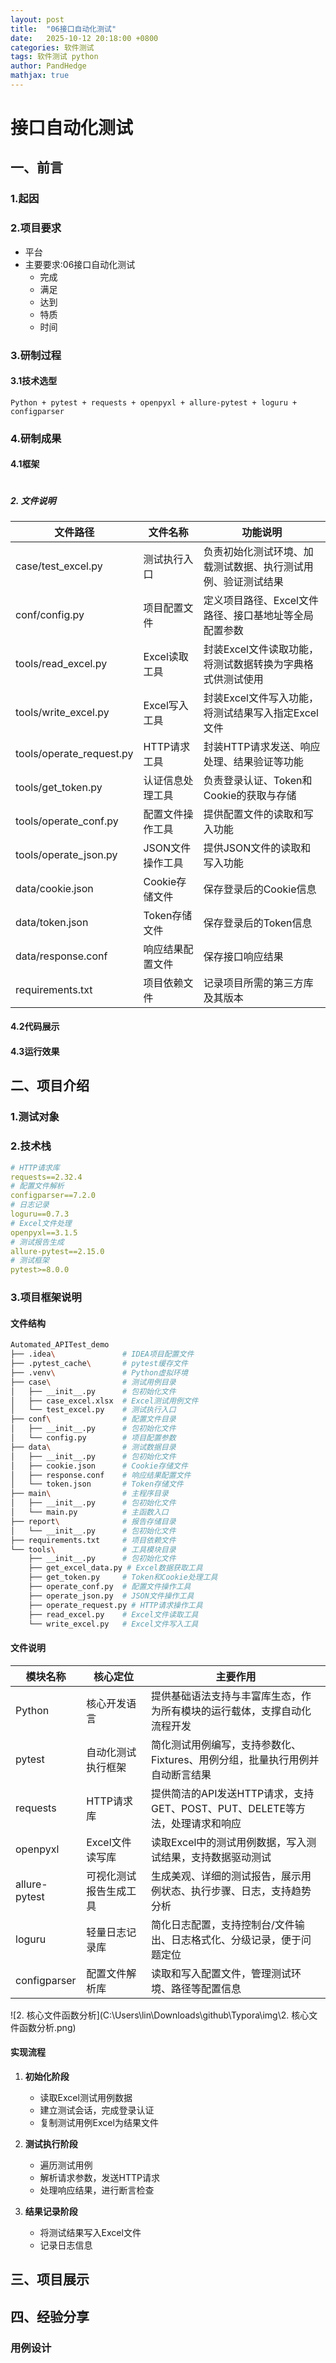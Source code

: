 ```yaml
---
layout: post
title:  "06接口自动化测试"
date:   2025-10-12 20:18:00 +0800
categories: 软件测试
tags: 软件测试 python  
author: PandHedge
mathjax: true
---
```

# 接口自动化测试





## 一、前言

### 1.起因

### 2.项目要求

- 平台
- 主要要求:06接口自动化测试
  - 完成
  - 满足
  - 达到
  - 特质
  - 时间

### 3.研制过程

#### 3.1技术选型

`Python + pytest + requests + openpyxl + allure-pytest + loguru + configparser`



### 4.研制成果

#### 4.1框架

```bash

```

##### 2. 文件说明

| 文件路径                 | 文件名称         | 功能说明                                                     |
| ------------------------ | ---------------- | ------------------------------------------------------------ |
| case/test_excel.py       | 测试执行入口     | 负责初始化测试环境、加载测试数据、执行测试用例、验证测试结果 |
| conf/config.py           | 项目配置文件     | 定义项目路径、Excel文件路径、接口基地址等全局配置参数        |
| tools/read_excel.py      | Excel读取工具    | 封装Excel文件读取功能，将测试数据转换为字典格式供测试使用    |
| tools/write_excel.py     | Excel写入工具    | 封装Excel文件写入功能，将测试结果写入指定Excel文件           |
| tools/operate_request.py | HTTP请求工具     | 封装HTTP请求发送、响应处理、结果验证等功能                   |
| tools/get_token.py       | 认证信息处理工具 | 负责登录认证、Token和Cookie的获取与存储                      |
| tools/operate_conf.py    | 配置文件操作工具 | 提供配置文件的读取和写入功能                                 |
| tools/operate_json.py    | JSON文件操作工具 | 提供JSON文件的读取和写入功能                                 |
| data/cookie.json         | Cookie存储文件   | 保存登录后的Cookie信息                                       |
| data/token.json          | Token存储文件    | 保存登录后的Token信息                                        |
| data/response.conf       | 响应结果配置文件 | 保存接口响应结果                                             |
| requirements.txt         | 项目依赖文件     | 记录项目所需的第三方库及其版本                               |

#### 4.2代码展示

#### 4.3运行效果

## 二、项目介绍

### 1.测试对象

### 2.技术栈

```yaml
# HTTP请求库
requests==2.32.4
# 配置文件解析
configparser==7.2.0
# 日志记录
loguru==0.7.3
# Excel文件处理
openpyxl==3.1.5
# 测试报告生成
allure-pytest==2.15.0
# 测试框架
pytest>=8.0.0
```

### 3.项目框架说明

#### 文件结构

```bash
Automated_APITest_demo
├── .idea\               # IDEA项目配置文件
├── .pytest_cache\       # pytest缓存文件
├── .venv\               # Python虚拟环境
├── case\                # 测试用例目录
│   ├── __init__.py      # 包初始化文件
│   ├── case_excel.xlsx  # Excel测试用例文件
│   └── test_excel.py    # 测试执行入口
├── conf\                # 配置文件目录
│   ├── __init__.py      # 包初始化文件
│   └── config.py        # 项目配置参数
├── data\                # 测试数据目录
│   ├── __init__.py      # 包初始化文件
│   ├── cookie.json      # Cookie存储文件
│   ├── response.conf    # 响应结果配置文件
│   └── token.json       # Token存储文件
├── main\                # 主程序目录
│   ├── __init__.py      # 包初始化文件
│   └── main.py          # 主函数入口
├── report\              # 报告存储目录
│   └── __init__.py      # 包初始化文件
├── requirements.txt     # 项目依赖文件
└── tools\               # 工具模块目录
    ├── __init__.py      # 包初始化文件
    ├── get_excel_data.py # Excel数据获取工具
    ├── get_token.py     # Token和Cookie处理工具
    ├── operate_conf.py  # 配置文件操作工具
    ├── operate_json.py  # JSON文件操作工具
    ├── operate_request.py # HTTP请求操作工具
    ├── read_excel.py    # Excel文件读取工具
    └── write_excel.py   # Excel文件写入工具
```

#### 文件说明

| 模块名称      | 核心定位               | 主要作用                                                     |
| ------------- | ---------------------- | ------------------------------------------------------------ |
| Python        | 核心开发语言           | 提供基础语法支持与丰富库生态，作为所有模块的运行载体，支撑自动化流程开发 |
| pytest        | 自动化测试执行框架     | 简化测试用例编写，支持参数化、Fixtures、用例分组，批量执行用例并自动断言结果 |
| requests      | HTTP请求库             | 提供简洁的API发送HTTP请求，支持GET、POST、PUT、DELETE等方法，处理请求和响应 |
| openpyxl      | Excel文件读写库        | 读取Excel中的测试用例数据，写入测试结果，支持数据驱动测试    |
| allure-pytest | 可视化测试报告生成工具 | 生成美观、详细的测试报告，展示用例状态、执行步骤、日志，支持趋势分析 |
| loguru        | 轻量日志记录库         | 简化日志配置，支持控制台/文件输出、日志格式化、分级记录，便于问题定位 |
| configparser  | 配置文件解析库         | 读取和写入配置文件，管理测试环境、路径等配置信息             |

![2. 核心文件函数分析](C:\Users\lin\Downloads\github\Typora\img\2. 核心文件函数分析.png)

#### 实现流程

1. **初始化阶段**
   - 读取Excel测试用例数据
   - 建立测试会话，完成登录认证
   - 复制测试用例Excel为结果文件

2. **测试执行阶段**
   - 遍历测试用例
   - 解析请求参数，发送HTTP请求
   - 处理响应结果，进行断言检查

3. **结果记录阶段**
   - 将测试结果写入Excel文件
   - 记录日志信息

## 三、项目展示





## 四、经验分享

### 用例设计